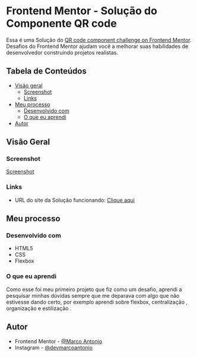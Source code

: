 # Frontend Mentor - Solução do Componente QR code 

Essa é uma Solução do [QR code component challenge on Frontend Mentor](https://www.frontendmentor.io/challenges/qr-code-component-iux_sIO_H). 
Desafios do Frontend Mentor ajudam você a melhorar suas habilidades de desenvolvedor construindo projetos realistas.

## Tabela de Conteúdos

- [Visão geral](#Overview)
  - [Screenshot](#screenshot)
  - [Links](#links)
- [Meu processo](#my-process)
  - [Desenvolvido com](#built-with)
  - [O que eu aprendi](#what-i-learned)
- [Autor](#author)

## Visão Geral

### Screenshot

[Screenshot](https://github.com/MarcoAntonioMatos/desafio_qr_code/blob/main/images/marcoantoniomatos.github.io_desafio_qr_code_.png)

### Links

- URL do site da Solução funcionando: [Clique aqui](https://marcoantoniomatos.github.io/desafio_qr_code/)
## Meu processo

### Desenvolvido com

- HTML5 
- CSS 
- Flexbox


### O que eu aprendi

Como esse foi meu primeiro projeto que fiz como um desafio, aprendi a pesquisar minhas dúvidas sempre que me deparava com algo que não estivesse dando certo, por exemplo aprendi sobre flexbox, centralização , organização e estilização .


## Autor

- Frontend Mentor - [@Marco Antonio](https://www.frontendmentor.io/profile/MarcoAntonioMatos)
- Instagram - [@devmarcoantonio](https://www.instagram.com/marco148antonio/)

